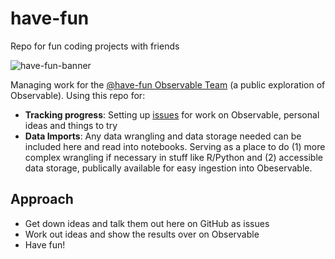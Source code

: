 # have-fun
Repo for fun coding projects with friends

![have-fun-banner](https://github.com/zachbogart/have-fun/assets/31786233/29374a05-b37f-4368-893c-0bcc1ede9f9e)

Managing work for the [@have-fun Observable Team](https://observablehq.com/@have-fun?tab=profile) (a public exploration of Observable). Using this repo for:

- **Tracking progress**: Setting up [issues](https://github.com/zachbogart/have-fun/issues) for work on Observable, personal ideas and things to try
- **Data Imports**: Any data wrangling and data storage needed can be included here and read into notebooks. Serving as a place to do (1) more complex wrangling if necessary in stuff like R/Python and (2) accessible data storage, publically available for easy ingestion into Obeservable.

## Approach

- Get down ideas and talk them out here on GitHub as issues
- Work out ideas and show the results over on Observable
- Have fun!
